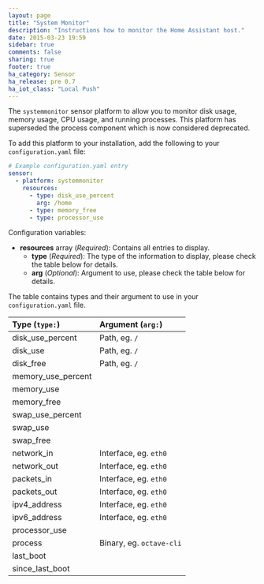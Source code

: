 ```yaml
---
layout: page
title: "System Monitor"
description: "Instructions how to monitor the Home Assistant host."
date: 2015-03-23 19:59
sidebar: true
comments: false
sharing: true
footer: true
ha_category: Sensor
ha_release: pre 0.7
ha_iot_class: "Local Push"
---
```


The `systemmonitor` sensor platform to allow you to monitor disk usage, memory usage, CPU usage, and running processes. This platform has superseded the process component which is now considered deprecated.

To add this platform to your installation, add the following to your `configuration.yaml` file:

```yaml
# Example configuration.yaml entry
sensor:
  - platform: systemmonitor
    resources:
      - type: disk_use_percent
        arg: /home
      - type: memory_free
      - type: processor_use
```

Configuration variables:

- **resources** array (*Required*): Contains all entries to display.
  - **type** (*Required*): The type of the information to display, please check the table below for details.
  - **arg** (*Optional*): Argument to use, please check the table below for details.

The table contains types and their argument to use in your `configuration.yaml` file.

| Type (`type:`)      | Argument (`arg:`)        |
| :------------------ |:-------------------------|
| disk_use_percent    | Path, eg. `/`            |
| disk_use            | Path, eg. `/`            |
| disk_free           | Path, eg. `/`            |
| memory_use_percent  |                          |
| memory_use          |                          |
| memory_free         |                          |
| swap_use_percent    |                          |
| swap_use            |                          |
| swap_free           |                          |
| network_in          | Interface, eg. `eth0`    |
| network_out         | Interface, eg. `eth0`    |
| packets_in          | Interface, eg. `eth0`    |
| packets_out         | Interface, eg. `eth0`    |
| ipv4_address        | Interface, eg. `eth0`    |
| ipv6_address        | Interface, eg. `eth0`    |
| processor_use       |                          |
| process             | Binary, eg. `octave-cli` |
| last_boot           |                          |
| since_last_boot     |                          |

